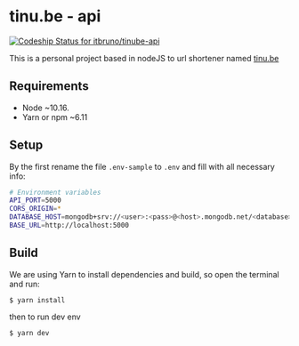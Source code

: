 # tinu.be - api
[![Codeship Status for itbruno/tinube-api](https://app.codeship.com/projects/d3b5e810-2470-0138-77f1-624fde232fc7/status?branch=master)](https://app.codeship.com/projects/383222)

This is a personal project based in nodeJS to url shortener named [tinu.be](https://tinu.be)

## Requirements
- Node ~10.16.
- Yarn or npm ~6.11

## Setup
By the first rename the file `.env-sample` to `.env` and fill with all necessary info:

```sh
# Environment variables
API_PORT=5000
CORS_ORIGIN=*
DATABASE_HOST=mongodb+srv://<user>:<pass>@<host>.mongodb.net/<database>?retryWrites=true&w=majority
BASE_URL=http://localhost:5000
```

## Build
We are using Yarn to install dependencies and build, so open the terminal and run:
```
$ yarn install
```
then to run dev env 
```
$ yarn dev
```
